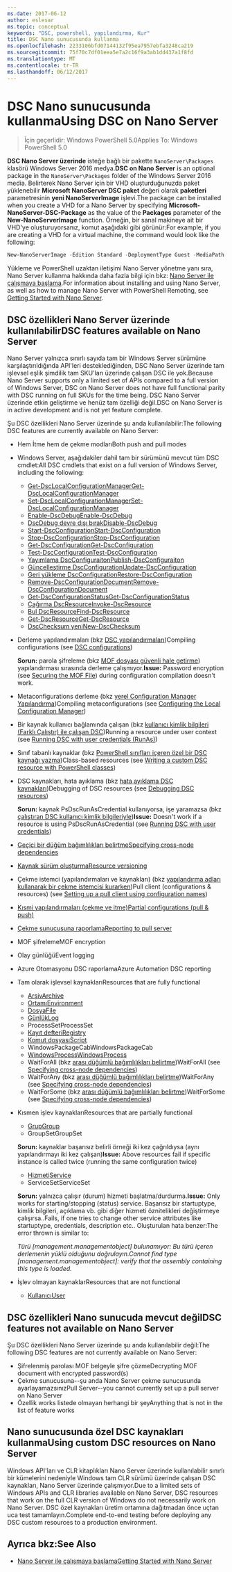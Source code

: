 ```yaml
---
ms.date: 2017-06-12
author: eslesar
ms.topic: conceptual
keywords: "DSC, powershell, yapılandırma, Kur"
title: DSC Nano sunucusunda kullanma
ms.openlocfilehash: 2233106bfd07144132f95ea7957ebfa3248ca219
ms.sourcegitcommit: 75f70c7df01eea5e7a2c16f9a3ab1dd437a1f8fd
ms.translationtype: MT
ms.contentlocale: tr-TR
ms.lasthandoff: 06/12/2017
---
```

# <a name="using-dsc-on-nano-server"></a><span data-ttu-id="adef5-103">DSC Nano sunucusunda kullanma</span><span class="sxs-lookup"><span data-stu-id="adef5-103">Using DSC on Nano Server</span></span>

> <span data-ttu-id="adef5-104">İçin geçerlidir: Windows PowerShell 5.0</span><span class="sxs-lookup"><span data-stu-id="adef5-104">Applies To: Windows PowerShell 5.0</span></span>

<span data-ttu-id="adef5-105">**DSC Nano Server üzerinde** isteğe bağlı bir pakette `NanoServer\Packages` klasörü Windows Server 2016 medya.</span><span class="sxs-lookup"><span data-stu-id="adef5-105">**DSC on Nano Server** is an optional package in the `NanoServer\Packages` folder of the Windows Server 2016 media.</span></span> <span data-ttu-id="adef5-106">Belirterek Nano Server için bir VHD oluşturduğunuzda paket yüklenebilir **Microsoft NanoServer DSC paket** değeri olarak **paketleri** parametresinin **yeni NanoServerImage**  işlevi.</span><span class="sxs-lookup"><span data-stu-id="adef5-106">The package can be installed when you create a VHD for a Nano Server by specifying **Microsoft-NanoServer-DSC-Package** as the value of the **Packages** parameter of the **New-NanoServerImage** function.</span></span> <span data-ttu-id="adef5-107">Örneğin, bir sanal makineye ait bir VHD'ye oluşturuyorsanız, komut aşağıdaki gibi görünür:</span><span class="sxs-lookup"><span data-stu-id="adef5-107">For example, if you are creating a VHD for a virtual machine, the command would look like the following:</span></span>

```powershell
New-NanoServerImage -Edition Standard -DeploymentType Guest -MediaPath f:\ -BasePath .\Base -TargetPath .\Nano1\Nano.vhd -ComputerName Nano1 -Packages Microsoft-NanoServer-DSC-Package
```

<span data-ttu-id="adef5-108">Yükleme ve PowerShell uzaktan iletişimi Nano Server yönetme yanı sıra, Nano Server kullanma hakkında daha fazla bilgi için bkz: [Nano Server ile çalışmaya başlama](https://technet.microsoft.com/en-us/library/mt126167.aspx).</span><span class="sxs-lookup"><span data-stu-id="adef5-108">For information about installing and using Nano Server, as well as how to manage Nano Server with PowerShell Remoting, see [Getting Started with Nano Server](https://technet.microsoft.com/en-us/library/mt126167.aspx).</span></span>


## <a name="dsc-features-available-on-nano-server"></a><span data-ttu-id="adef5-109">DSC özellikleri Nano Server üzerinde kullanılabilir</span><span class="sxs-lookup"><span data-stu-id="adef5-109">DSC features available on Nano Server</span></span>

 <span data-ttu-id="adef5-110">Nano Server yalnızca sınırlı sayıda tam bir Windows Server sürümüne karşılaştırıldığında API'leri desteklediğinden, DSC Nano Server üzerinde tam işlevsel eşlik şimdilik tam SKU'ları üzerinde çalışan DSC ile yok.</span><span class="sxs-lookup"><span data-stu-id="adef5-110">Because Nano Server supports only a limited set of APIs compared to a full version of Windows Server, DSC on Nano Server does not have full functional parity with DSC running on full SKUs for the time being.</span></span> <span data-ttu-id="adef5-111">DSC Nano Server üzerinde etkin geliştirme ve henüz tam özelliği değil.</span><span class="sxs-lookup"><span data-stu-id="adef5-111">DSC on Nano Server is in active development and is not yet feature complete.</span></span>
 
 <span data-ttu-id="adef5-112">Şu DSC özellikleri Nano Server üzerinde şu anda kullanılabilir:</span><span class="sxs-lookup"><span data-stu-id="adef5-112">The following DSC features are currently available on Nano Server:</span></span> 


* <span data-ttu-id="adef5-113">Hem İtme hem de çekme modları</span><span class="sxs-lookup"><span data-stu-id="adef5-113">Both push and pull modes</span></span>

* <span data-ttu-id="adef5-114">Windows Server, aşağıdakiler dahil tam bir sürümünü mevcut tüm DSC cmdlet:</span><span class="sxs-lookup"><span data-stu-id="adef5-114">All DSC cmdlets that exist on a full version of Windows Server, including the following:</span></span> 
  * [<span data-ttu-id="adef5-115">Get-DscLocalConfigurationManager</span><span class="sxs-lookup"><span data-stu-id="adef5-115">Get-DscLocalConfigurationManager</span></span>](https://technet.microsoft.com/en-us/library/dn407378.aspx)
  * [<span data-ttu-id="adef5-116">Set-DscLocalConfigurationManager</span><span class="sxs-lookup"><span data-stu-id="adef5-116">Set-DscLocalConfigurationManager</span></span>](https://technet.microsoft.com/en-us/library/dn521621.aspx)   
  * [<span data-ttu-id="adef5-117">Enable-DscDebug</span><span class="sxs-lookup"><span data-stu-id="adef5-117">Enable-DscDebug</span></span>](https://technet.microsoft.com/en-us/library/mt517870.aspx)
  * [<span data-ttu-id="adef5-118">DscDebug devre dışı bırak</span><span class="sxs-lookup"><span data-stu-id="adef5-118">Disable-DscDebug</span></span>](https://technet.microsoft.com/en-us/library/mt517872.aspx)       
  * [<span data-ttu-id="adef5-119">Start-DscConfiguration</span><span class="sxs-lookup"><span data-stu-id="adef5-119">Start-DscConfiguration</span></span>](https://technet.microsoft.com/en-us/library/dn521623.aspx)
  * [<span data-ttu-id="adef5-120">Stop-DscConfiguration</span><span class="sxs-lookup"><span data-stu-id="adef5-120">Stop-DscConfiguration</span></span>](https://technet.microsoft.com/en-us/library/mt143542.aspx)
  * [<span data-ttu-id="adef5-121">Get-DscConfiguration</span><span class="sxs-lookup"><span data-stu-id="adef5-121">Get-DscConfiguration</span></span>](https://technet.microsoft.com/en-us/library/dn407379.aspx)
  * [<span data-ttu-id="adef5-122">Test-DscConfiguration</span><span class="sxs-lookup"><span data-stu-id="adef5-122">Test-DscConfiguration</span></span>](https://technet.microsoft.com/en-us/library/dn407382.aspx)      
  * [<span data-ttu-id="adef5-123">Yayımlama DscConfiguraiton</span><span class="sxs-lookup"><span data-stu-id="adef5-123">Publish-DscConfiguraiton</span></span>](https://technet.microsoft.com/en-us/library/mt517875.aspx) 
  * [<span data-ttu-id="adef5-124">Güncelleştirme DscConfiguration</span><span class="sxs-lookup"><span data-stu-id="adef5-124">Update-DscConfiguration</span></span>](https://technet.microsoft.com/en-us/library/mt143541.aspx)
  * [<span data-ttu-id="adef5-125">Geri yükleme DscConfiguration</span><span class="sxs-lookup"><span data-stu-id="adef5-125">Restore-DscConfiguration</span></span>](https://technet.microsoft.com/en-us/library/dn407383.aspx)
  * [<span data-ttu-id="adef5-126">Remove-DscConfigurationDocument</span><span class="sxs-lookup"><span data-stu-id="adef5-126">Remove-DscConfigurationDocument</span></span>](https://technet.microsoft.com/en-us/library/mt143544.aspx)
  * [<span data-ttu-id="adef5-127">Get-DscConfigurationStatus</span><span class="sxs-lookup"><span data-stu-id="adef5-127">Get-DscConfigurationStatus</span></span>](https://technet.microsoft.com/en-us/library/mt517868.aspx)
  * [<span data-ttu-id="adef5-128">Çağırma DscResource</span><span class="sxs-lookup"><span data-stu-id="adef5-128">Invoke-DscResource</span></span>](https://technet.microsoft.com/en-us/library/mt517869.aspx)
  * [<span data-ttu-id="adef5-129">Bul DscResource</span><span class="sxs-lookup"><span data-stu-id="adef5-129">Find-DscResource</span></span>](https://technet.microsoft.com/en-us/library/mt517874.aspx)
  * [<span data-ttu-id="adef5-130">Get-DscResource</span><span class="sxs-lookup"><span data-stu-id="adef5-130">Get-DscResource</span></span>](https://technet.microsoft.com/en-us/library/dn521625.aspx)
  * [<span data-ttu-id="adef5-131">DscChecksum yeni</span><span class="sxs-lookup"><span data-stu-id="adef5-131">New-DscChecksum</span></span>](https://technet.microsoft.com/en-us/library/dn521622.aspx)    

* <span data-ttu-id="adef5-132">Derleme yapılandırmaları (bkz [DSC yapılandırmaları](configurations.md))</span><span class="sxs-lookup"><span data-stu-id="adef5-132">Compiling configurations (see [DSC configurations](configurations.md))</span></span>

  <span data-ttu-id="adef5-133">**Sorun:** parola şifreleme (bkz [MOF dosyası güvenli hale getirme](securemof.md)) yapılandırması sırasında derleme çalışmıyor.</span><span class="sxs-lookup"><span data-stu-id="adef5-133">**Issue:** Password encryption (see [Securing the MOF File](securemof.md)) during configuration compilation doesn't work.</span></span>

* <span data-ttu-id="adef5-134">Metaconfigurations derleme (bkz [yerel Configuration Manager Yapılandırma](metaConfig.md))</span><span class="sxs-lookup"><span data-stu-id="adef5-134">Compiling metaconfigurations (see [Configuring the Local Configuration Manager](metaConfig.md))</span></span>

* <span data-ttu-id="adef5-135">Bir kaynak kullanıcı bağlamında çalışan (bkz [kullanıcı kimlik bilgileri (Farklı Çalıştır) ile çalışan DSC](runAsUser.md))</span><span class="sxs-lookup"><span data-stu-id="adef5-135">Running a resource under user context (see [Running DSC with user credentials (RunAs)](runAsUser.md))</span></span>

* <span data-ttu-id="adef5-136">Sınıf tabanlı kaynaklar (bkz [PowerShell sınıfları içeren özel bir DSC kaynağı yazma](authoringResourceClass.md))</span><span class="sxs-lookup"><span data-stu-id="adef5-136">Class-based resources (see [Writing a custom DSC resource with PowerShell classes](authoringResourceClass.md))</span></span>

* <span data-ttu-id="adef5-137">DSC kaynakları, hata ayıklama (bkz [hata ayıklama DSC kaynakları](debugresource.md))</span><span class="sxs-lookup"><span data-stu-id="adef5-137">Debugging of DSC resources (see [Debugging DSC resources](debugresource.md))</span></span>
  
  <span data-ttu-id="adef5-138">**Sorun:** kaynak PsDscRunAsCredential kullanıyorsa, işe yaramazsa (bkz [çalıştıran DSC kullanıcı kimlik bilgileriyle](runAsUser.md))</span><span class="sxs-lookup"><span data-stu-id="adef5-138">**Issue:** Doesn't work if a resource is using PsDscRunAsCredential (see [Running DSC with user credentials](runAsUser.md))</span></span>

* [<span data-ttu-id="adef5-139">Geçici bir düğüm bağımlılıkları belirtme</span><span class="sxs-lookup"><span data-stu-id="adef5-139">Specifying cross-node dependencies</span></span>](crossNodeDependencies.md) 

* [<span data-ttu-id="adef5-140">Kaynak sürüm oluşturma</span><span class="sxs-lookup"><span data-stu-id="adef5-140">Resource versioning</span></span>](sxsResource.md)

* <span data-ttu-id="adef5-141">Çekme istemci (yapılandırmaları ve kaynakları) (bkz [yapılandırma adları kullanarak bir çekme istemcisi kurarken](pullClientConfigNames.md))</span><span class="sxs-lookup"><span data-stu-id="adef5-141">Pull client (configurations & resources) (see [Setting up a pull client using configuration names](pullClientConfigNames.md))</span></span>

* [<span data-ttu-id="adef5-142">Kısmi yapılandırmaları (çekme ve itme)</span><span class="sxs-lookup"><span data-stu-id="adef5-142">Partial configurations (pull & push)</span></span>](partialConfigs.md)

* [<span data-ttu-id="adef5-143">Çekme sunucusuna raporlama</span><span class="sxs-lookup"><span data-stu-id="adef5-143">Reporting to pull server</span></span>](reportServer.md) 

* <span data-ttu-id="adef5-144">MOF şifreleme</span><span class="sxs-lookup"><span data-stu-id="adef5-144">MOF encryption</span></span>

* <span data-ttu-id="adef5-145">Olay günlüğü</span><span class="sxs-lookup"><span data-stu-id="adef5-145">Event logging</span></span>

* <span data-ttu-id="adef5-146">Azure Otomasyonu DSC raporlama</span><span class="sxs-lookup"><span data-stu-id="adef5-146">Azure Automation DSC reporting</span></span>

* <span data-ttu-id="adef5-147">Tam olarak işlevsel kaynakları</span><span class="sxs-lookup"><span data-stu-id="adef5-147">Resources that are fully functional</span></span>
  * [<span data-ttu-id="adef5-148">Arşiv</span><span class="sxs-lookup"><span data-stu-id="adef5-148">Archive</span></span>](archiveResource.md)
  * [<span data-ttu-id="adef5-149">Ortamı</span><span class="sxs-lookup"><span data-stu-id="adef5-149">Environment</span></span>](environmentResource.md)
  * [<span data-ttu-id="adef5-150">Dosya</span><span class="sxs-lookup"><span data-stu-id="adef5-150">File</span></span>](fileResource.md)
  * [<span data-ttu-id="adef5-151">Günlük</span><span class="sxs-lookup"><span data-stu-id="adef5-151">Log</span></span>](logResource.md)
  * <span data-ttu-id="adef5-152">ProcessSet</span><span class="sxs-lookup"><span data-stu-id="adef5-152">ProcessSet</span></span>
  * [<span data-ttu-id="adef5-153">Kayıt defteri</span><span class="sxs-lookup"><span data-stu-id="adef5-153">Registry</span></span>](registryResource.md)
  * [<span data-ttu-id="adef5-154">Komut dosyası</span><span class="sxs-lookup"><span data-stu-id="adef5-154">Script</span></span>](scriptResource.md)
  * <span data-ttu-id="adef5-155">WindowsPackageCab</span><span class="sxs-lookup"><span data-stu-id="adef5-155">WindowsPackageCab</span></span>
  * [<span data-ttu-id="adef5-156">WindowsProcess</span><span class="sxs-lookup"><span data-stu-id="adef5-156">WindowsProcess</span></span>](windowsProcessResource.md)
  * <span data-ttu-id="adef5-157">WaitForAll (bkz [arası düğümlü bağımlılıkları belirtme](crossNodeDependencies.md))</span><span class="sxs-lookup"><span data-stu-id="adef5-157">WaitForAll (see [Specifying cross-node dependencies](crossNodeDependencies.md))</span></span>
  * <span data-ttu-id="adef5-158">WaitForAny (bkz [arası düğümlü bağımlılıkları belirtme](crossNodeDependencies.md))</span><span class="sxs-lookup"><span data-stu-id="adef5-158">WaitForAny (see [Specifying cross-node dependencies](crossNodeDependencies.md))</span></span>
  * <span data-ttu-id="adef5-159">WaitForSome (bkz [arası düğümlü bağımlılıkları belirtme](crossNodeDependencies.md))</span><span class="sxs-lookup"><span data-stu-id="adef5-159">WaitForSome (see [Specifying cross-node dependencies](crossNodeDependencies.md))</span></span>

* <span data-ttu-id="adef5-160">Kısmen işlev kaynakları</span><span class="sxs-lookup"><span data-stu-id="adef5-160">Resources that are partially functional</span></span>
  * [<span data-ttu-id="adef5-161">Grup</span><span class="sxs-lookup"><span data-stu-id="adef5-161">Group</span></span>](groupResource.md)
  * <span data-ttu-id="adef5-162">GroupSet</span><span class="sxs-lookup"><span data-stu-id="adef5-162">GroupSet</span></span>
  
  <span data-ttu-id="adef5-163">**Sorun:** kaynaklar başarısız belirli örneği iki kez çağrıldıysa (aynı yapılandırmayı iki kez çalışan)</span><span class="sxs-lookup"><span data-stu-id="adef5-163">**Issue:** Above resources fail if specific instance is called twice (running the same configuration twice)</span></span>
  
  * [<span data-ttu-id="adef5-164">Hizmeti</span><span class="sxs-lookup"><span data-stu-id="adef5-164">Service</span></span>](serviceResource.md)
  * <span data-ttu-id="adef5-165">ServiceSet</span><span class="sxs-lookup"><span data-stu-id="adef5-165">ServiceSet</span></span>
  
  <span data-ttu-id="adef5-166">**Sorun:** yalnızca çalışır (durum) hizmeti başlatma/durdurma.</span><span class="sxs-lookup"><span data-stu-id="adef5-166">**Issue:** Only works for starting/stopping (status) service.</span></span> <span data-ttu-id="adef5-167">Başarısız bir startuptype, kimlik bilgileri, açıklama vb. gibi diğer hizmeti öznitelikleri değiştirmeye çalışırsa..</span><span class="sxs-lookup"><span data-stu-id="adef5-167">Fails, if one tries to change other service attributes like startuptype, credentials, description etc..</span></span> <span data-ttu-id="adef5-168">Oluşturulan hata benzer:</span><span class="sxs-lookup"><span data-stu-id="adef5-168">The error thrown is similar to:</span></span>
  
  <span data-ttu-id="adef5-169">*Türü [management.managementobject] bulunamıyor: Bu türü içeren derlemenin yüklü olduğunu doğrulayın.*</span><span class="sxs-lookup"><span data-stu-id="adef5-169">*Cannot find type [management.managementobject]: verify that the assembly containing this type is loaded.*</span></span>
  
* <span data-ttu-id="adef5-170">İşlev olmayan kaynaklar</span><span class="sxs-lookup"><span data-stu-id="adef5-170">Resources that are not functional</span></span>
  * [<span data-ttu-id="adef5-171">Kullanıcı</span><span class="sxs-lookup"><span data-stu-id="adef5-171">User</span></span>](userResource.md)
  

## <a name="dsc-features-not-available-on-nano-server"></a><span data-ttu-id="adef5-172">DSC özellikleri Nano sunucuda mevcut değil</span><span class="sxs-lookup"><span data-stu-id="adef5-172">DSC features not available on Nano Server</span></span>

<span data-ttu-id="adef5-173">Şu DSC özellikleri Nano Server üzerinde şu anda kullanılabilir değil:</span><span class="sxs-lookup"><span data-stu-id="adef5-173">The following DSC features are not currently available on Nano Server:</span></span>

* <span data-ttu-id="adef5-174">Şifrelenmiş parolası MOF belgeyle şifre çözme</span><span class="sxs-lookup"><span data-stu-id="adef5-174">Decrypting MOF document with encrypted password(s)</span></span> 
* <span data-ttu-id="adef5-175">Çekme sunucusuna--şu anda Nano Server çekme sunucusunda ayarlayamazsınız</span><span class="sxs-lookup"><span data-stu-id="adef5-175">Pull Server--you cannot currently set up a pull server on Nano Server</span></span>
* <span data-ttu-id="adef5-176">Özellik works listede olmayan herhangi bir şey</span><span class="sxs-lookup"><span data-stu-id="adef5-176">Anything that is not in the list of feature works</span></span>

## <a name="using-custom-dsc-resources-on-nano-server"></a><span data-ttu-id="adef5-177">Nano sunucusunda özel DSC kaynakları kullanma</span><span class="sxs-lookup"><span data-stu-id="adef5-177">Using custom DSC resources on Nano Server</span></span>
 
<span data-ttu-id="adef5-178">Windows API'ları ve CLR kitaplıkları Nano Server üzerinde kullanılabilir sınırlı bir kümelerini nedeniyle Windows tam CLR sürümü üzerinde çalışan DSC kaynakları, Nano Server üzerinde çalışmıyor.</span><span class="sxs-lookup"><span data-stu-id="adef5-178">Due to a limited sets of Windows APIs and CLR libraries available on Nano Server, DSC resources that work on the full CLR version of Windows do not necessarily work on Nano Server.</span></span> <span data-ttu-id="adef5-179">DSC özel kaynakları üretim ortamına dağıtmadan önce uçtan uca test tamamlayın.</span><span class="sxs-lookup"><span data-stu-id="adef5-179">Complete end-to-end testing before deploying any DSC custom resources to a production environment.</span></span>

## <a name="see-also"></a><span data-ttu-id="adef5-180">Ayrıca bkz:</span><span class="sxs-lookup"><span data-stu-id="adef5-180">See Also</span></span>
- [<span data-ttu-id="adef5-181">Nano Server ile çalışmaya başlama</span><span class="sxs-lookup"><span data-stu-id="adef5-181">Getting Started with Nano Server</span></span>](https://technet.microsoft.com/en-us/library/mt126167.aspx)

